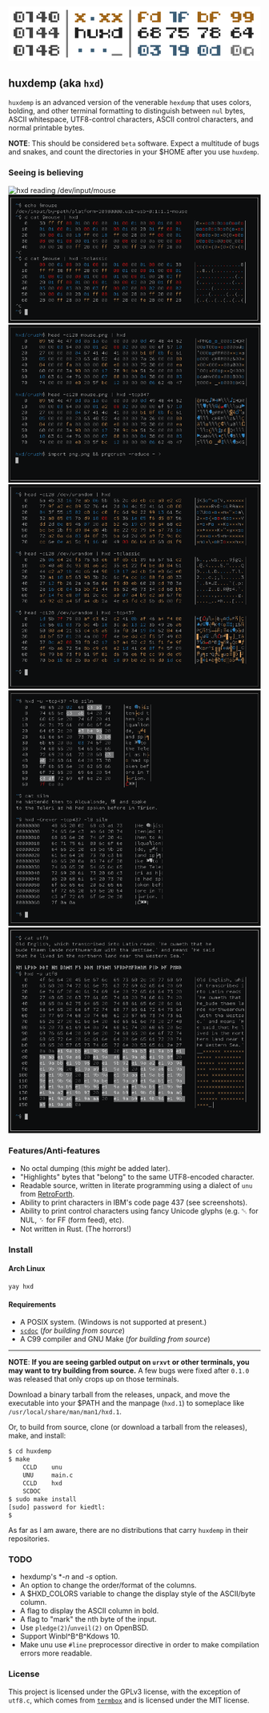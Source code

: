 ![logo](img/logo.png)

## huxdemp (aka `hxd`)

`huxdemp` is an advanced version of the venerable `hexdump` that uses
colors, bolding, and other terminal formatting to distinguish between `nul`
bytes, ASCII whitespace, UTF8-control characters, ASCII control characters,
and normal printable bytes.

**NOTE**: This should be considered `beta` software. Expect a multitude of
bugs and snakes, and count the directories in your $HOME after you use
`huxdemp`.

### Seeing is believing

![hxd reading /dev/input/mouse](img/mouse.png)
![hxd reading /dev/input/mouse](img/mouse2.png)
![hxd reading part of a PNG image](img/png.png)
![hxd reading /dev/random](img/rnd.png)
![hxd reading a snippet from The Silmarillion](img/silm.png)
![hxd reading some UTF8 text, demonstrating the -u flag](img/utf8.png)

### Features/Anti-features

- No octal dumping (this *might* be added later).
- "Highlights" bytes that "belong" to the same UTF8-encoded character.
- Readable source, written in literate programming using a dialect of `unu`
  from [RetroForth](https://forth.works/).
- Ability to print characters in IBM's code page 437 (see screenshots).
- Ability to print control characters using fancy Unicode glyphs (e.g. ␀
  for NUL, ␌ for FF (form feed), etc).
- Not written in Rust. (The horrors!)

### Install

#### Arch Linux

```
yay hxd
```

#### Requirements

- A POSIX system. (Windows is not supported at present.)
- [`scdoc`](https://git.sr.ht/~sircmpwn/scdoc) (*for building from source*)
- A C99 compiler and GNU Make (*for building from source*)

---

**NOTE**: **If you are seeing garbled output on `urxvt` or other terminals,
you may want to try building from source.** A few bugs were fixed after
`0.1.0` was released that only crops up on those terminals.

Download a binary tarball from the releases, unpack, and move the
executable into your $PATH and the manpage (`hxd.1`) to someplace like
`/usr/local/share/man/man1/hxd.1`.

Or, to build from source, clone (or download a tarball from the releases),
make, and install:

```
$ cd huxdemp
$ make
    CCLD    unu
    UNU     main.c
    CCLD    hxd
    SCDOC  
$ sudo make install
[sudo] password for kiedtl:
$
```

As far as I am aware, there are no distributions that carry `huxdemp` in
their repositories.

### TODO

- hexdump's **-n* and *-s* option.
- An option to change the order/format of the columns.
- A $HXD_COLORS variable to change the display style of the ASCII/byte
  column.
- A flag to display the ASCII column in bold.
- A flag to "mark" the nth byte of the input.
- Use `pledge(2)`/`unveil(2)` on OpenBSD.
- Support Winbl^B^B^Kdows 10.
- Make unu use `#line` preprocessor directive in order to make compilation
  errors more readable.

### License

This project is licensed under the GPLv3 license, with the exception of
`utf8.c`, which comes from [`termbox`](https://github.com/nsf/termbox) and
is licensed under the MIT license.
